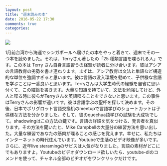 ```yaml
---
layout: post
title: "週末読みの本"
date: 2016-05-22 17:30
comments: true
categories: 
---
```

![](https://cdn-images-1.medium.com/max/2400/1*vUTAucVFrUp-hOc0oHfb6w.jpeg)

1月前台湾から海運でシンガポールへ届けたの本をやっと着きて、週末でその一つ本を読めました。それは、Terryさん著したの「25
種類言語を喋られる人」です。この本は Terry
さん自身言語習うの経験が読者に分け合います。彼はアシアの言語教育の劣勢を書き連ねります。まずは、アシア教育は文法と単語など構造的な単位を強調すぎると思います。彼は言語の没入環境を勧めて、子供様な言語を学ぶことは一番良いと思います。Terryさんは大学生時代の経験を自省に思い付くて、この結論を書きます。大量な知識を持ていて、文法を勉強してけど、外人と喋る時に彼らがTerryさんを英語喋ることをできないと思います。この事件はTerryさんの影響が遠いです。彼は言語学ぶの聖杯を探して決めます。その後、日本でポリグロット言語交換机のmeetupで言語学びのショートカットは子供様な方法を分かりました。そして、彼のquechua語学びの試験を大成功でして。shadowingはこの方法の鍵です。言語の詳細を気をつける、発言者を真似ります。その方法を聞いたと、Mike
Campbellの大量分の練習方法を思い出した。大量な練習であなたの筋肉が喋ることの感じを覚えます。幸せに、私たちはインターネットの時代住んでいます。Youtubeで生活のビデオ映像が多いです。さらに、近年live
steramingのサビスは人気がなりました。言語の素材がどこにでもありますよ。Youtubeのビデオダウンロード欲しいたら、youtube-dlのコメンドを使って、チャネル全部のビヂオがをワンクリックだけです。
